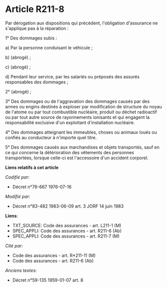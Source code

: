 # Article R211-8

Par dérogation aux dispositions qui précèdent, l'obligation d'assurance ne s'applique pas à la réparation :

1° Des dommages subis :

a) Par la personne conduisant le véhicule ;

b) (abrogé) ;

c) (abrogé) ;

d) Pendant leur service, par les salariés ou préposés des assurés responsables des dommages ;

2° (abrogé) ;

3° Des dommages ou de l'aggravation des dommages causés par des armes ou engins destinés à exploser par modification de
structure du noyau de l'atome ou par tout combustible nucléaire, produit ou déchet radioactif ou par tout autre source de
rayonnements ionisants et qui engagent la responsabilité exclusive d'un exploitant d'installation nucléaire.

4° Des dommages atteignant les immeubles, choses ou animaux loués ou confiés au conducteur à n'importe quel titre.

5° Des dommages causés aux marchandises et objets transportés, sauf en ce qui concerne la détérioration des vêtements des
personnes transportées, lorsque celle-ci est l'accessoire d'un accident corporel.

**Liens relatifs à cet article**

_Codifié par_:

  - Décret n°76-667 1976-07-16

_Modifié par_:

  - Décret n°83-482 1983-06-09 art. 3 JORF 14 juin 1983

**Liens**:

  - TXT_SOURCE: Code des assurances - art. L211-1 (M)
  - SPEC_APPLI: Code des assurances - art. R211-6 (Ab)
  - SPEC_APPLI: Code des assurances - art. R211-7 (M)

_Cité par_:

  - Code des assurances - art. R*211-11 (M)
  - Code des assurances - art. R211-6 (Ab)

_Anciens textes_:

  - Décret n°59-135 1959-01-07 art. 8
